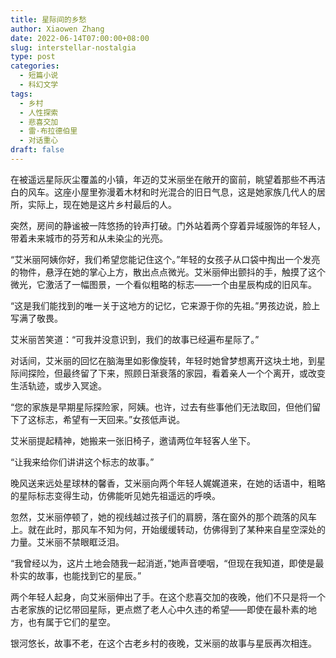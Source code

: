```yaml
---
title: 星际间的乡愁
author: Xiaowen Zhang
date: 2022-06-14T07:00:00+08:00
slug: interstellar-nostalgia
type: post
categories:
  - 短篇小说
  - 科幻文学
tags:
  - 乡村
  - 人性探索
  - 悲喜交加
  - 雷·布拉德伯里
  - 对话重心
draft: false
---
```


在被遥远星际灰尘覆盖的小镇，年迈的艾米丽坐在敞开的窗前，眺望着那些不再洁白的风车。这座小屋里弥漫着木材和时光混合的旧日气息，这是她家族几代人的居所，实际上，现在她是这片乡村最后的人。

突然，房间的静谧被一阵悠扬的铃声打破。门外站着两个穿着异域服饰的年轻人，带着未来城市的芬芳和从未染尘的光亮。

“艾米丽阿姨你好，我们希望您能记住这个。”年轻的女孩子从口袋中掏出一个发亮的物件，悬浮在她的掌心上方，散出点点微光。艾米丽伸出颤抖的手，触摸了这个微光，它激活了一幅图景，一个看似粗略的标志——一个由星辰构成的旧风车。

“这是我们能找到的唯一关于这地方的记忆，它来源于你的先祖。”男孩边说，脸上写满了敬畏。

艾米丽苦笑道：“可我并没意识到，我们的故事已经遍布星际了。”

对话间，艾米丽的回忆在脑海里如影像旋转，年轻时她曾梦想离开这块土地，到星际间探险，但最终留了下来，照顾日渐衰落的家园，看着亲人一个个离开，或改变生活轨迹，或步入冥途。

“您的家族是早期星际探险家，阿姨。也许，过去有些事他们无法取回，但他们留下了这标志，希望有一天回来。”女孩低声说。

艾米丽提起精神，她搬来一张旧椅子，邀请两位年轻客人坐下。

“让我来给你们讲讲这个标志的故事。”

晚风送来远处星球林的馨香，艾米丽向两个年轻人娓娓道来，在她的话语中，粗略的星际标志变得生动，仿佛能听见她先祖遥远的呼唤。

忽然，艾米丽停顿了，她的视线越过孩子们的肩膀，落在窗外的那个疏落的风车上。就在此时，那风车不知为何，开始缓缓转动，仿佛得到了某种来自星空深处的力量。艾米丽不禁眼眶泛泪。

“我曾经以为，这片土地会随我一起消逝，”她声音哽咽，“但现在我知道，即使是最朴实的故事，也能找到它的星辰。”

两个年轻人起身，向艾米丽伸出了手。在这个悲喜交加的夜晚，他们不只是将一个古老家族的记忆带回星际，更点燃了老人心中久违的希望——即使在最朴素的地方，也有属于它们的星空。

银河悠长，故事不老，在这个古老乡村的夜晚，艾米丽的故事与星辰再次相连。